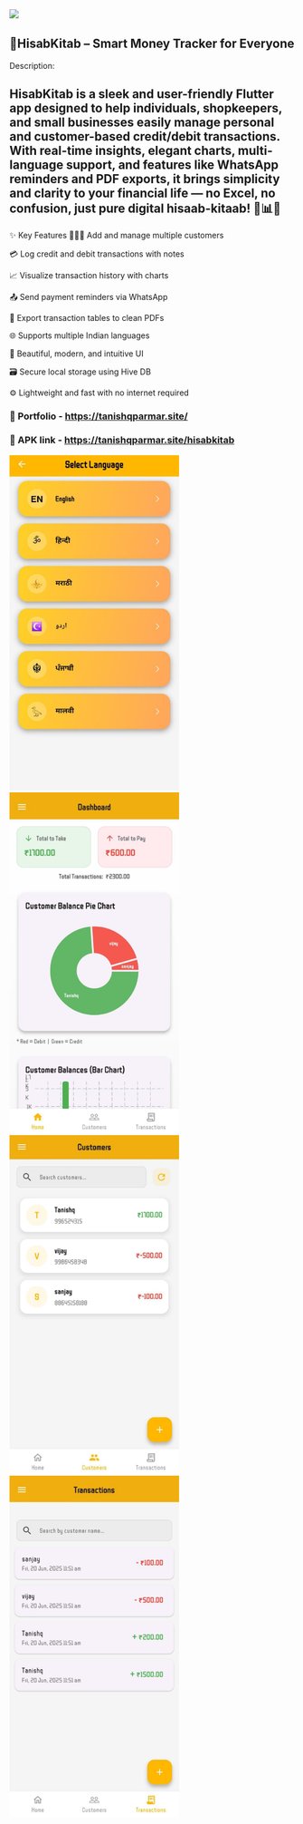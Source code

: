<img src='https://tanishqparmar.site/static/img/hisabkitab.jpg' width='400'>

## 📱HisabKitab – Smart Money Tracker for Everyone
Description:

## HisabKitab is a sleek and user-friendly Flutter app designed to help individuals, shopkeepers, and small businesses easily manage personal and customer-based credit/debit transactions. With real-time insights, elegant charts, multi-language support, and features like WhatsApp reminders and PDF exports, it brings simplicity and clarity to your financial life — no Excel, no confusion, just pure digital hisaab-kitaab! 💼📊📲

✨ Key Features
🧑‍🤝‍🧑 Add and manage multiple customers

💳 Log credit and debit transactions with notes

📈 Visualize transaction history with charts

📤 Send payment reminders via WhatsApp

📄 Export transaction tables to clean PDFs

🌐 Supports multiple Indian languages

🎨 Beautiful, modern, and intuitive UI

🗃️ Secure local storage using Hive DB

⚙️ Lightweight and fast with no internet required

### 🔗 Portfolio - https://tanishqparmar.site/
### 🔗 APK link - https://tanishqparmar.site/hisabkitab

<img src='https://raw.githubusercontent.com/tanishqparmar-me/Hisab-Kitab/refs/heads/main/screenshot/1.jpeg' width='300'>
<img src='https://raw.githubusercontent.com/tanishqparmar-me/Hisab-Kitab/refs/heads/main/screenshot/2.jpeg' width='300'>
<img src='https://raw.githubusercontent.com/tanishqparmar-me/Hisab-Kitab/refs/heads/main/screenshot/3.jpeg' width='300'>
<img src='https://raw.githubusercontent.com/tanishqparmar-me/Hisab-Kitab/refs/heads/main/screenshot/4.jpeg' width='300'>
